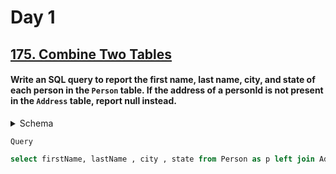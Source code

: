 
# Day 1
## [175.  Combine Two Tables](https://leetcode.com/problems/combine-two-tables/) 
<h4> Write an SQL query to report the first name, last name, city, and state of each person in the <code>Person</code> table. If the address of a personId is not present in the <code>Address</code>  table, report null instead.
</h4>
<details><summary>Schema</summary>

```text
Table: Person
+-------------+---------+
| Column Name | Type    |
+-------------+---------+
| personId    | int     |
| lastName    | varchar |
| firstName   | varchar |
+-------------+---------+

personId is the primary key column for this table.
This table contains information about the ID of some persons and their first and last names.

Table: Address
+-------------+---------+
| Column Name | Type    |
+-------------+---------+
| addressId   | int     |
| personId    | int     |
| city        | varchar |
| state       | varchar |
+-------------+---------+

addressId is the primary key column for this table.
Each row of this table contains information about the city and state of one person with ID = PersonId.
```
</details>

<code >Query</code>
```sql
select firstName, lastName , city , state from Person as p left join Address as a on p.personId = a.personId;
```
